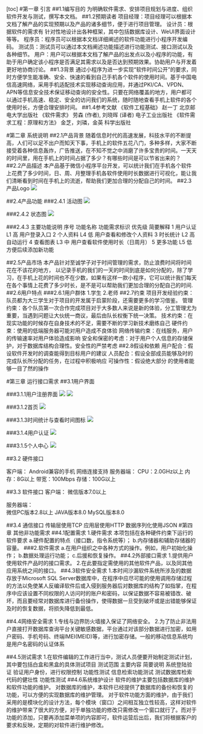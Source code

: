 [toc]
#第一章 引言
##1.1编写目的
为明确软件需求、安排项目规划与进度、组织软件开发与测试，撰写本文档。
##1.2预期读者
项目经理：项目经理可以根据本文档了解产品的实现预期以及产品的诸多细节，便于进行项目管理。
设计员：根据软件的需求有 针对性地设计出各种框架，其中包括数据库设计、WeUI界面设计等等。
程序员：程序员可以根据本文档详细阐述的软件功能进行小程序开发编码。
测试员：测试员可以通过本文档阐述功能描述进行功能测试、接口测试以及各种细节。
用户：用户可以根据本文档了解产品的出发点以及小程序的功能，有助于用户确定该小程序是否满足其需求以及是否达到预期效果。协助用户与开发着更好地协商讨论。
##1.3背景
通过小程序为进一步实现“软件时间公开”的要求，同时方便学生能准确、安全、快速的看到自己手机各个软件的使用时间。基于中国电信高速网络，采用手机适配技术实现移动查询应用，并通过PKI/CA、VPDN、APN等信息安全技术保证移动查询的安全性。只要在网络覆盖的地方，用户都可以通过手机高速、稳定、安全的访问我们的系统，随时随地查看手机上软件的各个使用时长，方便合理安排时间。
##1.4参考文献
《软件工程基础》  赵一丁 北京邮电大学出版社
《软件需求》  劳森 (作者), 刘晓晖 (译者) 电子工业出版社
《软件需求工程：原理和方法》  金芝，刘璘，金英  科学出版社

#第二章 系统说明
##2.1产品背景
随着信息时代的高速发展，科技水平的不断提高，人们可以足不出户而知天下事，手机上的软件五花八门，多种多样，大家不断接受着各种信息轰炸，广告推送，在不知不觉之中消磨了许多宝贵的时间。一天天的时间里，用在手机上的时间占据了多少？有哪些时间是可以节省出来的？
##2.2产品描述
本产品基于微信小程序平台开发，可以统计我们在手机各个软件上花费了多少时间，日、周、月整理手机各软件使用时长数据进行可视化，能让我们清晰看到时间在手机上的流逝，帮助我们更加合理的分配自己的时间。
##2.3产品Logo
![](https://img2020.cnblogs.com/blog/1968940/202004/1968940-20200401214502826-865785027.png)


##2.4产品功能
###2.4.1 活动图
![](https://img2020.cnblogs.com/blog/1968940/202004/1968940-20200401214510789-1322474272.png)


###2.4.2 状态图
![](https://img2020.cnblogs.com/blog/1968940/202004/1968940-20200401214516325-460897711.png)



###2.4.3 主要功能说明
序号	功能名称	功能需求标识	优先级	简要解释
1	用户认证	L1	高	用户登录入口
2	个人资料	L4	低	用户查看和修改个人资料
3	时长统计	L2	高	自动运行
4	查看图表	L3	中	用户查看软件使用时长（日周月）
5	更多功能	L5	低	方便后续添加新功能

##2.5产品市场
本产品针对至诚学子对于时间管理的需求，防止浪费时间将时间花在不该花的地方， 以记录手机的我们的一天的时间到底是如何分配的，除了学习，在手机上花的时间也不在少数，如果有这样一款小程序，它可以统计我们每天在各个事情上花费了多少时长，是不是可以帮助我们更加合理的分配自己的时间.
##2.6用户特点
###2.6.1用户群体
  1.学生
  2.老师
##2.7约束
   项目开发经验约束：队员都为大三学生对于项目的开发属于启蒙阶段，还需要更多的学习借鉴。
    管理约束：各个队员第一次合作完成项目对于大多数人来说是新的体验，分工管理尤为重要，当遇到问题让大伙统一商议，最后由队长权衡下统一决策。
    技术约束：在现实功能的时候存在自身技术的不足，需要不断的学习新技术磨练自己
    硬件约束：使用的低端服务器可能对用户造成不良体验
    网络传输约束：在线服务，用户的传输速率对用户体验造成影响
    安全和保密的考虑：对于用户个人信息的存储保护，对于数据库结构合理性。安全性的严禁考虑
##2.8假设和依赖
   用户配合：假设软件开发时的调查能得到目标用户的建议
人员配合：假设全部成员能够及时的完成队长所分配的任务，在过程中积极响应
可操作性：假设绝大部分 的使用者能够一目了然的操作


#第三章 运行接口需求
##3.1用户界面


###3.1.1用户注册界面
  ![](https://img2020.cnblogs.com/blog/1968940/202004/1968940-20200401214537345-290084017.png)
![](https://img2020.cnblogs.com/blog/1968940/202004/1968940-20200401214557852-1261907883.png)


###3.1.2首页
 ![](https://img2020.cnblogs.com/blog/1968940/202004/1968940-20200401214621661-1253413972.png)

###3.1.3时间统计与查看时间图标
 ![](https://img2020.cnblogs.com/blog/1968940/202004/1968940-20200401214624880-2004349111.png)


###3.1.4用户认证
 ![](https://img2020.cnblogs.com/blog/1968940/202004/1968940-20200401214624513-1533125401.png)

###3.1.5个人中心
 ![](https://img2020.cnblogs.com/blog/1968940/202004/1968940-20200401214624881-421582476.png)


##3.2 硬件接口

  客户端：
       Android兼容的手机
       网络连接支持
  服务器端：
       CPU：2.0GHz以上
       内存：8G以上
       带宽：100Mbps
       存储：100G以上

##3.3 软件接口
  客户端：
       微信版本7.0以上
      
  服务器端：  
        微信PC版本2.8以上
        JAVA版本8.0
        MySQL版本8.0  

##3.4 通信接口
       传输层使用TCP
       应用层使用HTTP 数据序列化使用JSON
#第四章 其他非功能需求
##4.1配置需求
1.硬件需求
本项包括在各种硬件约束下运行的软件要求
a.硬件配置的特点（接口数，指令系统等）；
b.内存储器和辅助存储器的容量。
###2.软件需求
a.在用户组织之中各种方式的操作。例如，用户初始化操作；
b.数据处理运行功能；
c.后援和恢复操作。
##4.2外部接口需求
1.提供用户使用软件产品时的接口需求。
2.在此要指定需使用的其他软件产品，以及同其他应用系统之间的接口。
##4.3软件安全需求
1.本时间沙漏软件系统所涉及的数据存放于Microsoft SQL Server数据库中，在程序中应尽可能的使用调用存储过程的方法以免使某人反编译软件后或入侵到服务器后对数据库的结构了如指掌，在程序中应该设置不同权限的人访问时的账户和密码，以保证数据不容易被错改、破坏，而且要经常对数据库进行备份操作，使得数据一旦受到破坏或是出错能够保证及时的恢复数据，将损失降低到最低。

##4.4网络安全需求
1.专线与边界防火墙接入保证了网络安全。
2.为了防止非法用户直接打开数据库查询平台关键敏感数据，平台通过对该部分数据进行加密，如用户密码、手机号码、终端IMEI(MEID)等，进行加密存储。一般的移动信息系统均是用户名密码的认证体系

##4.5测试需求
1.在软件编辑的工作进行当中，测试人员便要开始制定测试计划，其中要包括白盒和黑盒的具体测试项目
测试范围	主要内容	简要说明
系统登陆验证	验证用户身份，进行权限控制	功能性测试
信息检索功能测试	测试数据库检索代码的健壮性	功能性测试
##4.6系统维护设计
软件的维护主要包括数据库的维护和软件功能的维护。
对数据库的维护，本软件已经提供了数据库的备份和恢复的功能，可以方便的实现数据库的维护管理。
对于软件功能方面的维护，由于我们采用的是模块化的设计方法，每个模块（窗口）之间相互独立性较高，这样对软件的维护带来了很大的方便，对于单独功能的修改只需修改一个窗口就行了。而对于功能的添加，只要再添加菜单项的内容即可，软件运营后出后，我们将根据客户的要求和反映，定期的对软件进行维护修改。
